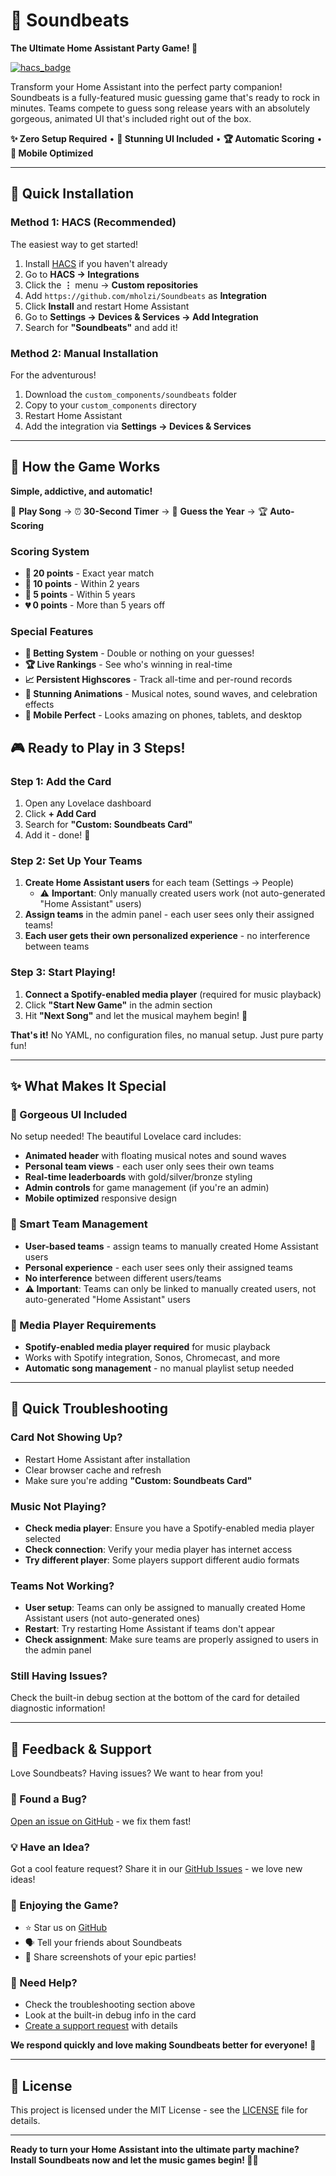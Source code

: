# 🎵 Soundbeats
**The Ultimate Home Assistant Party Game! 🎉**

[![hacs_badge](https://img.shields.io/badge/HACS-Custom-orange.svg)](https://github.com/custom-components/hacs)

Transform your Home Assistant into the perfect party companion! Soundbeats is a fully-featured music guessing game that's ready to rock in minutes. Teams compete to guess song release years with an absolutely gorgeous, animated UI that's included right out of the box.

**✨ Zero Setup Required** • **🎨 Stunning UI Included** • **🏆 Automatic Scoring** • **📱 Mobile Optimized**

---

## 🚀 Quick Installation

### Method 1: HACS (Recommended)
The easiest way to get started!

1. Install [HACS](https://hacs.xyz/) if you haven't already
2. Go to **HACS → Integrations**
3. Click the **⋮** menu → **Custom repositories**
4. Add `https://github.com/mholzi/Soundbeats` as **Integration**
5. Click **Install** and restart Home Assistant
6. Go to **Settings → Devices & Services → Add Integration**
7. Search for **"Soundbeats"** and add it!

### Method 2: Manual Installation
For the adventurous!

1. Download the `custom_components/soundbeats` folder
2. Copy to your `custom_components` directory
3. Restart Home Assistant
4. Add the integration via **Settings → Devices & Services**

---

## 🎯 How the Game Works

**Simple, addictive, and automatic!**

🎵 **Play Song** → ⏰ **30-Second Timer** → 🎯 **Guess the Year** → 🏆 **Auto-Scoring**

### Scoring System
- **🥇 20 points** - Exact year match
- **🥈 10 points** - Within 2 years  
- **🥉 5 points** - Within 5 years
- **💔 0 points** - More than 5 years off

### Special Features
- **🎲 Betting System** - Double or nothing on your guesses!
- **🏆 Live Rankings** - See who's winning in real-time
- **📈 Persistent Highscores** - Track all-time and per-round records
- **🎨 Stunning Animations** - Musical notes, sound waves, and celebration effects
- **📱 Mobile Perfect** - Looks amazing on phones, tablets, and desktop

## 🎮 Ready to Play in 3 Steps!

### Step 1: Add the Card
1. Open any Lovelace dashboard
2. Click **+ Add Card**
3. Search for **"Custom: Soundbeats Card"**
4. Add it - done! 🎉

### Step 2: Set Up Your Teams
1. **Create Home Assistant users** for each team (Settings → People)
   - ⚠️ **Important**: Only manually created users work (not auto-generated "Home Assistant" users)
2. **Assign teams** in the admin panel - each user sees only their assigned teams!
3. **Each user gets their own personalized experience** - no interference between teams

### Step 3: Start Playing!
1. **Connect a Spotify-enabled media player** (required for music playback)
2. Click **"Start New Game"** in the admin section
3. Hit **"Next Song"** and let the musical mayhem begin! 🎵

**That's it!** No YAML, no configuration files, no manual setup. Just pure party fun! 

---

## ✨ What Makes It Special

### 🎨 Gorgeous UI Included
No setup needed! The beautiful Lovelace card includes:
- **Animated header** with floating musical notes and sound waves
- **Personal team views** - each user only sees their own teams
- **Real-time leaderboards** with gold/silver/bronze styling
- **Admin controls** for game management (if you're an admin)
- **Mobile optimized** responsive design

### 👥 Smart Team Management
- **User-based teams** - assign teams to manually created Home Assistant users
- **Personal experience** - each user sees only their assigned teams
- **No interference** between different users/teams
- **⚠️ Important**: Teams can only be linked to manually created users, not auto-generated "Home Assistant" users

### 🎵 Media Player Requirements
- **Spotify-enabled media player required** for music playback
- Works with Spotify integration, Sonos, Chromecast, and more
- **Automatic song management** - no manual playlist setup needed

---

## 🔧 Quick Troubleshooting

### Card Not Showing Up?
- Restart Home Assistant after installation
- Clear browser cache and refresh
- Make sure you're adding **"Custom: Soundbeats Card"**

### Music Not Playing?
- **Check media player**: Ensure you have a Spotify-enabled media player selected
- **Check connection**: Verify your media player has internet access
- **Try different player**: Some players support different audio formats

### Teams Not Working?
- **User setup**: Teams can only be assigned to manually created Home Assistant users (not auto-generated ones)
- **Restart**: Try restarting Home Assistant if teams don't appear
- **Check assignment**: Make sure teams are properly assigned to users in the admin panel

### Still Having Issues?
Check the built-in debug section at the bottom of the card for detailed diagnostic information!

---

## 💬 Feedback & Support

Love Soundbeats? Having issues? We want to hear from you!

### 🐛 Found a Bug?
[Open an issue on GitHub](https://github.com/mholzi/Soundbeats/issues) - we fix them fast!

### 💡 Have an Idea?
Got a cool feature request? Share it in our [GitHub Issues](https://github.com/mholzi/Soundbeats/issues) - we love new ideas!

### 🌟 Enjoying the Game?
- ⭐ Star us on [GitHub](https://github.com/mholzi/Soundbeats)
- 🗣️ Tell your friends about Soundbeats
- 📱 Share screenshots of your epic parties!

### 📧 Need Help?
- Check the troubleshooting section above
- Look at the built-in debug info in the card
- [Create a support request](https://github.com/mholzi/Soundbeats/issues) with details

**We respond quickly and love making Soundbeats better for everyone!** 🎉

---

## 📄 License

This project is licensed under the MIT License - see the [LICENSE](LICENSE) file for details.

---

**Ready to turn your Home Assistant into the ultimate party machine? Install Soundbeats now and let the music games begin! 🎵🎉**
